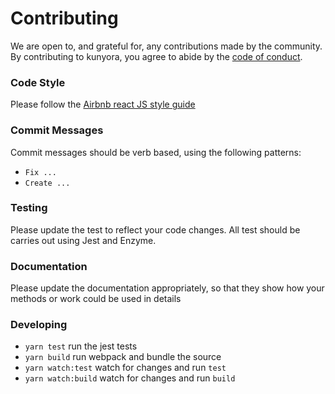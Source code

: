 # Contributing

We are open to, and grateful for, any contributions made by the community. By contributing to kunyora, you agree to abide by the [code of conduct](https://github.com/kunyora/kunyora/blob/master/CODE_OF_CONDUCT.md).

### Code Style

Please follow the [Airbnb react JS style guide](https://github.com/airbnb/javascript/blob/master/README.md)

### Commit Messages

Commit messages should be verb based, using the following patterns:

* `Fix ...`
* `Create ...`

### Testing

Please update the test to reflect your code changes. All test should be carries out using Jest and Enzyme.

### Documentation

Please update the documentation appropriately, so that they show how your methods or work could be used in details

### Developing

* `yarn test` run the jest tests
* `yarn build` run webpack and bundle the source
* `yarn watch:test` watch for changes and run `test`
* `yarn watch:build` watch for changes and run `build`
